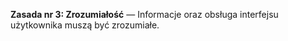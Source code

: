 **Zasada nr 3: Zrozumiałość** — Informacje oraz obsługa interfejsu użytkownika muszą być zrozumiałe.